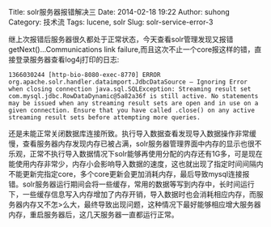 Title: solr服务器报错解决三
Date: 2014-02-18 19:22
Author: suhong
Category: 技术流
Tags: lucene, solr
Slug: solr-service-error-3

继上次报错后服务器很久都处于正常状态，今天查看solr管理发现又报错getNext()...Communications
link
failure,而且这次不止一个core报这样的错，直接登录服务器查看log4j打印的日志:

    1366030244 [http-bio-8080-exec-8770] ERROR org.apache.solr.handler.dataimport.JdbcDataSource – Ignoring Error when closing connection java.sql.SQLException: Streaming result set com.mysql.jdbc.RowDataDynamic@5a82a36f is still active. No statements may be issued when any streaming result sets are open and in use on a given connection. Ensure that you have called .close() on any active streaming result sets before attempting more queries.

还是未能正常关闭数据库连接所致。执行导入数据查看发现导入数据操作非常缓慢，查看服务器内存发现内存已被占满，solr服务器管理界面中内存的显示也很不乐观，正常不执行导入数据情况下solr能够再使用分配的内存还有1G多，可是现在能使用内存非常少，内存小会影响导入数据的速度，这也就出现了指定时间间隔内不能更新完指定core，多个core更新会更加消耗内存，最后导致mysql连接报错。solr服务器运行期间会将一些缓存，常用的数据等写到内存中，长时间运行下，一些缓存信息写入内存增加了内存开销，导入数据时也会消耗相应内存，而服务器内存又不怎\>么大，最终导致出现问题，这种情况下最好能够相应增大服务器内存，重启服务器后，这几天服务器一直都运行正常。
